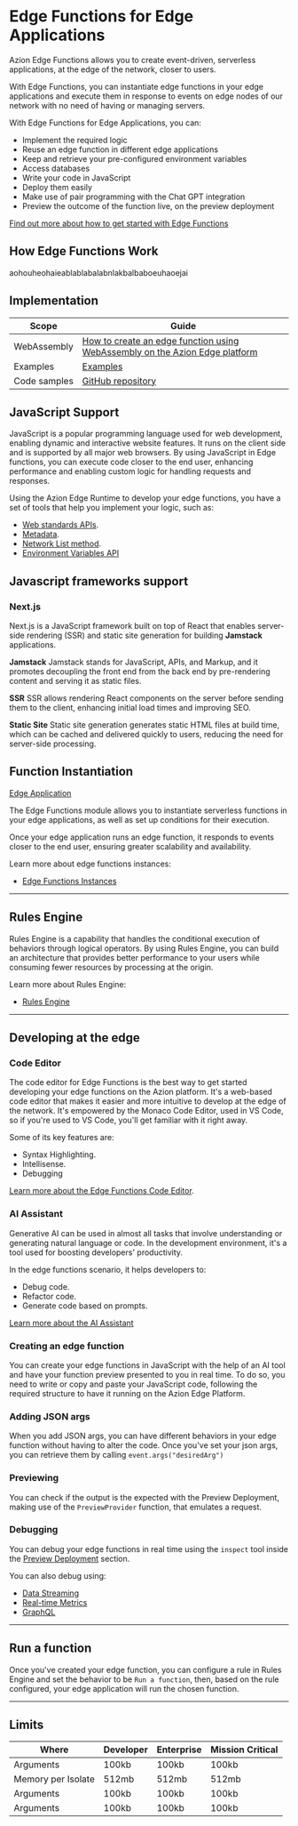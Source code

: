 # Edge Functions for Edge Applications

Azion Edge Functions allows you to create event-driven, serverless applications, at the edge of the network, closer to users.

With Edge Functions, you can instantiate edge functions in your edge applications and execute them in response to events on edge nodes of our network with no need of having or managing servers.

With Edge Functions for Edge Applications, you can:

- Implement the required logic
- Reuse an edge function in different edge applications
- Keep and retrieve your pre-configured environment variables
- Access databases
- Write your code in JavaScript
- Deploy them easily
- Make use of pair programming with the Chat GPT integration
- Preview the outcome of the function live, on the preview deployment

[Find out more about how to get started with Edge Functions](...)

## How Edge Functions Work

aohouheohaieablablabalabnlakbalbaboeuhaoejai

## Implementation

| Scope | Guide |
| - | - | 
| WebAssembly | [How to create an edge function using WebAssembly on the Azion Edge platform](https://fun-cranberry.cloudvent.net/en/documentation/products/guides/webassembly-on-azion-platform/) |
| Examples | [Examples](https://fun-cranberry.cloudvent.net/en/documentation/products/edge-application/edge-functions/javascript-examples/) |
| Code samples | [GitHub repository](https://github.com/aziontech/azion-samples/tree/dev/samples) |

## JavaScript Support

JavaScript is a popular programming language used for web development, enabling dynamic and interactive website features. It runs on the client side and is supported by all major web browsers. By using JavaScript in Edge functions, you can execute code closer to the end user, enhancing performance and enabling custom logic for handling requests and responses.

Using the Azion Edge Runtime to develop your edge functions, you have a set of tools that help you implement your logic, such as:

- [Web standards APIs](https://www.azion.com/en/documentation/products/edge-application/edge-functions/runtime-apis/javascript/).
- [Metadata](https://www.azion.com/en/documentation/products/edge-application/edge-functions/runtime/api-reference/metadata/).
- [Network List method](https://www.azion.com/en/documentation/products/edge-application/edge-functions/runtime/api-reference/network-list/).
- [Environment Variables API]()

## Javascript frameworks support

### Next.js

Next.js is a JavaScript framework built on top of React that enables server-side rendering (SSR) and static site generation for building **Jamstack** applications.

**Jamstack**
Jamstack stands for JavaScript, APIs, and Markup, and it promotes decoupling the front end from the back end by pre-rendering content and serving it as static files.

**SSR**
SSR allows rendering React components on the server before sending them to the client, enhancing initial load times and improving SEO.

**Static Site**
Static site generation generates static HTML files at build time, which can be cached and delivered quickly to users, reducing the need for server-side processing.

## Function Instantiation

[Edge Application](https://www.azion.com/en/documentation/products/edge-application/edge-functions-instances/)

The Edge Functions module allows you to instantiate serverless functions in your edge applications, as well as set up conditions for their execution.

Once your edge application runs an edge function, it responds to events closer to the end user, ensuring greater scalability and availability.

Learn more about edge functions instances:

- [Edge Functions Instances](https://www.azion.com/en/documentation/products/edge-application/edge-functions-instances/)

---

## Rules Engine

Rules Engine is a capability that handles the conditional execution of behaviors through logical operators. By using Rules Engine, you can build an architecture that provides better performance to your users while consuming fewer resources by processing at the origin.

Learn more about Rules Engine: 

- [Rules Engine](https://www.azion.com/en/documentation/products/edge-application/edge-functions-instances/)

---

## Developing at the edge


### Code Editor

The code editor for Edge Functions is the best way to get started developing your edge functions on the Azion platform. It's a web-based code editor that makes it easier and more intuitive to develop at the edge of the network. It's empowered by the Monaco Code Editor, used in VS Code, so if you're used to VS Code, you'll get familiar with it right away.

Some of its key features are:

- Syntax Highlighting.
- Intellisense.
- Debugging

[Learn more about the Edge Functions Code Editor](https://www.azion.com/en/documentation/products/edge-application/edge-functions/runtime-api/code-editor/).

### AI Assistant

Generative AI can be used in almost all tasks that involve understanding or generating natural language or code. In the development environment, it's a tool used for boosting developers' productivity.

In the edge functions scenario, it helps developers to:

- Debug code.
- Refactor code.
- Generate code based on prompts.

[Learn more about the AI Assistant](https://www.azion.com/en/documentation/products/edge-application/edge-functions/runtime-api/ai-integration/)

### Creating an edge function

You can create your edge functions in JavaScript with the help of an AI tool and have your function preview presented to you in real time. To do so, you need to write or copy and paste your JavaScript code, following the required structure to have it running on the Azion Edge Platform.

### Adding JSON args

When you add JSON args, you can have different behaviors in your edge function without having to alter the code. Once you've set your json args, you can retrieve them by calling `event.args("desiredArg")`

### Previewing

You can check if the output is the expected with the Preview Deployment, making use of the `PreviewProvider` function, that emulates a request.

### Debugging

You can debug your edge functions in real time using the `inspect` tool inside the [Preview Deployment](https://www.azion.com/en/documentation/products/edge-application/edge-functions/runtime-api/preview-deployment/) section.

You can also debug using:

- [Data Streaming]()
- [Real-time Metrics]()
- [GraphQL]()

--- 

## Run a function

Once you've created your edge function, you can configure a rule in Rules Engine and set the behavior to be `Run a function`, then, based on the rule configured, your edge application will run the chosen function.

---

## Limits

| Where | Developer | Enterprise | Mission Critical| 
| - | - | - | - |
| Arguments | 100kb | 100kb | 100kb |
| Memory per Isolate | 512mb | 512mb | 512mb |
| Arguments | 100kb | 100kb | 100kb |
| Arguments | 100kb | 100kb | 100kb |
